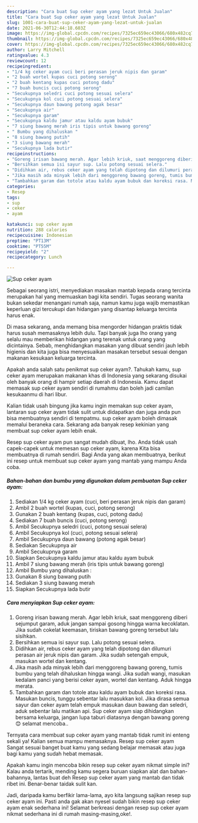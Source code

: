 ```yaml
---
description: "Cara buat Sup ceker ayam yang lezat Untuk Jualan"
title: "Cara buat Sup ceker ayam yang lezat Untuk Jualan"
slug: 1001-cara-buat-sup-ceker-ayam-yang-lezat-untuk-jualan
date: 2021-06-30T12:44:18.603Z
image: https://img-global.cpcdn.com/recipes/7325ec659ec43066/680x482cq70/sup-ceker-ayam-foto-resep-utama.jpg
thumbnail: https://img-global.cpcdn.com/recipes/7325ec659ec43066/680x482cq70/sup-ceker-ayam-foto-resep-utama.jpg
cover: https://img-global.cpcdn.com/recipes/7325ec659ec43066/680x482cq70/sup-ceker-ayam-foto-resep-utama.jpg
author: Larry Mitchell
ratingvalue: 4.3
reviewcount: 12
recipeingredient:
- "1/4 kg ceker ayam cuci beri perasan jeruk nipis dan garam"
- "2 buah wortel kupas cuci potong serong"
- "2 buah kentang kupas cuci potong dadu"
- "7 buah buncis cuci potong serong"
- "Secukupnya seledri cuci potong sesuai selera"
- "Secukupnya kol cuci potong sesuai selera"
- "Secukupnya daun bawang potong agak besar"
- "Secukupnya air"
- "Secukupnya garam"
- "Secukupnya kaldu jamur atau kaldu ayam bubuk"
- "7 siung bawang merah iris tipis untuk bawang goreng"
- " Bumbu yang dihaluskan "
- "8 siung bawang putih"
- "3 siung bawang merah"
- "Secukupnya lada butir"
recipeinstructions:
- "Goreng irisan bawang merah. Agar lebih kriuk, saat menggoreng diberi sejumput garam, aduk jangan sampai gosong hingga warna kecoklatan. Jika sudah cokelat keemasan, tiriskan bawang goreng tersebut lalu sisihkan."
- "Bersihkan semua isi sayur sup. Lalu potong sesuai selera."
- "Didihkan air, rebus ceker ayam yang telah dipotong dan dilumuri perasan air jeruk nipis dan garam. Jika sudah setengah empuk, masukan wortel dan kentang."
- "Jika masih ada minyak lebih dari menggoreng bawang goreng, tumis bumbu yang telah dihaluskan hingga wangi. Jika sudah wangi, masukan kedalam panci yang berisi ceker ayam, wortel dan kentang. Aduk hingga merata."
- "Tambahkan garam dan totole atau kaldu ayam bubuk dan koreksi rasa. Masukan buncis, tunggu sebentar lalu masukkan kol. Jika dirasa semua sayur dan ceker ayam telah empuk masukan daun bawang dan seledri, aduk sebentar lalu matikan api. Sup ceker ayam siap dihidangkan bersama keluarga, jangan lupa taburi diatasnya dengan bawang goreng 😊 selamat mencoba.."
categories:
- Resep
tags:
- sup
- ceker
- ayam

katakunci: sup ceker ayam 
nutrition: 288 calories
recipecuisine: Indonesian
preptime: "PT13M"
cooktime: "PT55M"
recipeyield: "2"
recipecategory: Lunch

---
```



![Sup ceker ayam](https://img-global.cpcdn.com/recipes/7325ec659ec43066/680x482cq70/sup-ceker-ayam-foto-resep-utama.jpg)

Sebagai seorang istri, menyediakan masakan mantab kepada orang tercinta merupakan hal yang memuaskan bagi kita sendiri. Tugas seorang  wanita bukan sekedar menangani rumah saja, namun kamu juga wajib memastikan keperluan gizi tercukupi dan hidangan yang disantap keluarga tercinta harus enak.

Di masa  sekarang, anda memang bisa mengorder hidangan praktis tidak harus susah memasaknya lebih dulu. Tapi banyak juga lho orang yang selalu mau memberikan hidangan yang terenak untuk orang yang dicintainya. Sebab, menghidangkan masakan yang dibuat sendiri jauh lebih higienis dan kita juga bisa menyesuaikan masakan tersebut sesuai dengan makanan kesukaan keluarga tercinta. 



Apakah anda salah satu penikmat sup ceker ayam?. Tahukah kamu, sup ceker ayam merupakan makanan khas di Indonesia yang sekarang disukai oleh banyak orang di hampir setiap daerah di Indonesia. Kamu dapat memasak sup ceker ayam sendiri di rumahmu dan boleh jadi camilan kesukaanmu di hari libur.

Kalian tidak usah bingung jika kamu ingin memakan sup ceker ayam, lantaran sup ceker ayam tidak sulit untuk didapatkan dan juga anda pun bisa membuatnya sendiri di tempatmu. sup ceker ayam boleh dimasak memalui beraneka cara. Sekarang ada banyak resep kekinian yang membuat sup ceker ayam lebih enak.

Resep sup ceker ayam pun sangat mudah dibuat, lho. Anda tidak usah capek-capek untuk memesan sup ceker ayam, karena Kita bisa membuatnya di rumah sendiri. Bagi Anda yang akan membuatnya, berikut ini resep untuk membuat sup ceker ayam yang mantab yang mampu Anda coba.

<!--inarticleads1-->

##### Bahan-bahan dan bumbu yang digunakan dalam pembuatan Sup ceker ayam:

1. Sediakan 1/4 kg ceker ayam (cuci, beri perasan jeruk nipis dan garam)
1. Ambil 2 buah wortel (kupas, cuci, potong serong)
1. Gunakan 2 buah kentang (kupas, cuci, potong dadu)
1. Sediakan 7 buah buncis (cuci, potong serong)
1. Ambil Secukupnya seledri (cuci, potong sesuai selera)
1. Ambil Secukupnya kol (cuci, potong sesuai selera)
1. Ambil Secukupnya daun bawang (potong agak besar)
1. Sediakan Secukupnya air
1. Ambil Secukupnya garam
1. Siapkan Secukupnya kaldu jamur atau kaldu ayam bubuk
1. Ambil 7 siung bawang merah (iris tipis untuk bawang goreng)
1. Ambil  Bumbu yang dihaluskan :
1. Gunakan 8 siung bawang putih
1. Sediakan 3 siung bawang merah
1. Siapkan Secukupnya lada butir




<!--inarticleads2-->

##### Cara menyiapkan Sup ceker ayam:

1. Goreng irisan bawang merah. Agar lebih kriuk, saat menggoreng diberi sejumput garam, aduk jangan sampai gosong hingga warna kecoklatan. Jika sudah cokelat keemasan, tiriskan bawang goreng tersebut lalu sisihkan.
1. Bersihkan semua isi sayur sup. Lalu potong sesuai selera.
1. Didihkan air, rebus ceker ayam yang telah dipotong dan dilumuri perasan air jeruk nipis dan garam. Jika sudah setengah empuk, masukan wortel dan kentang.
1. Jika masih ada minyak lebih dari menggoreng bawang goreng, tumis bumbu yang telah dihaluskan hingga wangi. Jika sudah wangi, masukan kedalam panci yang berisi ceker ayam, wortel dan kentang. Aduk hingga merata.
1. Tambahkan garam dan totole atau kaldu ayam bubuk dan koreksi rasa. Masukan buncis, tunggu sebentar lalu masukkan kol. Jika dirasa semua sayur dan ceker ayam telah empuk masukan daun bawang dan seledri, aduk sebentar lalu matikan api. Sup ceker ayam siap dihidangkan bersama keluarga, jangan lupa taburi diatasnya dengan bawang goreng 😊 selamat mencoba..




Ternyata cara membuat sup ceker ayam yang mantab tidak rumit ini enteng sekali ya! Kalian semua mampu memasaknya. Resep sup ceker ayam Sangat sesuai banget buat kamu yang sedang belajar memasak atau juga bagi kamu yang sudah hebat memasak.

Apakah kamu ingin mencoba bikin resep sup ceker ayam nikmat simple ini? Kalau anda tertarik, mending kamu segera buruan siapkan alat dan bahan-bahannya, lantas buat deh Resep sup ceker ayam yang mantab dan tidak ribet ini. Benar-benar taidak sulit kan. 

Jadi, daripada kamu berfikir lama-lama, ayo kita langsung sajikan resep sup ceker ayam ini. Pasti anda gak akan nyesel sudah bikin resep sup ceker ayam enak sederhana ini! Selamat berkreasi dengan resep sup ceker ayam nikmat sederhana ini di rumah masing-masing,oke!.


